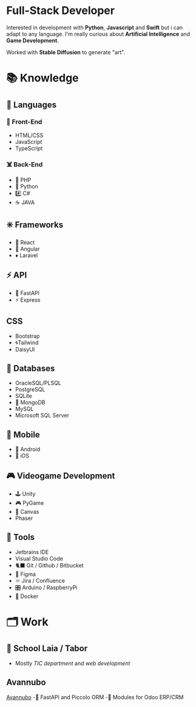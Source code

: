 # Full-Stack Developer
Interested in development with **Python**, **Javascript** and **Swift** but i can adapt to any language. I'm really curious about **Artificial Intelligence** and **Game Development**.

Worked with **Stable Diffusion** to generate "art".

# 📚 Knowledge
## 🐍 Languages

### 👻 Front-End 
- HTML/CSS
- JavaScript
- TypeScript

### ☠️ Back-End
- 🐘 PHP
- 🐍 Python
- #️⃣ C#
- ☕️ JAVA

## ✳️ Frameworks
- 💠 React
- 🔶 Angular
- ♦️ Laravel

## ⚡️ API
-  🐍 FastAPI
-  ⚡️ Express

## CSS
- Bootstrap
- 🌀Tailwind
- DaisyUI

## 📀 Databases
-  OracleSQL/PLSQL
-  PostgreSQL
-  SQLite
-  🍃 MongoDB
-  MySQL
-  Microsoft SQL Server

## 📱 Mobile
- 🤖 Android
- 🍎 iOS

## 🎮 Videogame Development
- 🕹️ Unity
- 🎮 PyGame
- 🔺 Canvas
- Phaser

## 🧰 Tools
- Jetbrains IDE
- Visual Studio Code
- 🐈‍⬛ Git / Github / Bitbucket
- 🎨 Figma
- ♾️ Jira / Confluence
- 🎛️ Arduino / RaspberryPi
- 🐳 Docker

# 🗂️ Work
## 🏫 School Laia / Tabor
- Mostly *TIC department* and *web development*

## Avannubo
[Avannubo](https://avannubo.com/)
-🔰 FastAPI and Piccolo ORM
-📂 Modules for Odoo ERP/CRM
